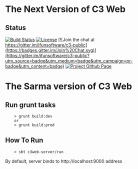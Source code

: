 # The Next Version of C3 Web 
## Status 
[![Build Status](https://travis-ci.org/C3Junior/c3-web-next.svg?branch=master)](https://travis-ci.org/C3Junior/c3-web-next)
[![License](https://img.shields.io/badge/licence-GNU-blue.svg)](http://www.gnu.org/licenses/gpl-3.0.en.html)
[![Join the chat at https://gitter.im/ifunsoftware/c3-public](https://badges.gitter.im/Join%20Chat.svg)](https://gitter.im/ifunsoftware/c3-public?utm_source=badge&utm_medium=badge&utm_campaign=pr-badge&utm_content=badge)
[![Project Github Page](https://img.shields.io/badge/devpage-works-orange.svg)](http://c3junior.github.io/c3-web-next/)

# The Sarma version of C3 Web

## Run grunt tasks

````
    > grunt build:dev
    or
    > grunt build:prod
````

## How To Run

```
    > sbt c3web-server/run
```

By default, server binds to http://localhost:9000 address
